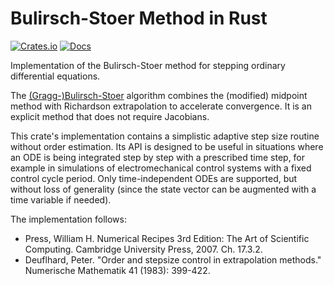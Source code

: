 # Bulirsch-Stoer Method in Rust

[![Crates.io](https://img.shields.io/crates/v/bulirsch.svg)](https://crates.io/crates/bulirsch)
[![Docs](https://docs.rs/bulirsch/badge.svg)](https://docs.rs/bulirsch)

Implementation of the Bulirsch-Stoer method for stepping ordinary differential equations.

The [(Gragg-)Bulirsch-Stoer](https://en.wikipedia.org/wiki/Bulirsch%E2%80%93Stoer_algorithm)
algorithm combines the (modified) midpoint method with Richardson extrapolation to accelerate
convergence. It is an explicit method that does not require Jacobians.

This crate's implementation contains a simplistic adaptive step size routine without order
estimation. Its API is designed to be useful in situations where an ODE is being integrated step by
step with a prescribed time step, for example in simulations of electromechanical control systems
with a fixed control cycle period. Only time-independent ODEs are supported, but without loss of
generality (since the state vector can be augmented with a time variable if needed).

The implementation follows:
* Press, William H. Numerical Recipes 3rd Edition: The Art of Scientific Computing. Cambridge
  University Press, 2007. Ch. 17.3.2.
* Deuflhard, Peter. "Order and stepsize control in extrapolation methods." Numerische Mathematik
  41 (1983): 399-422.
